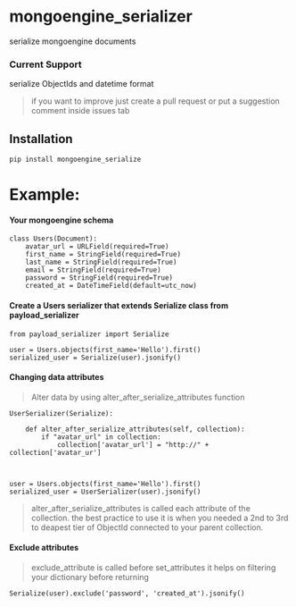 # mongoengine_serializer
serialize mongoengine documents

### Current Support
serialize ObjectIds and datetime format
> if you want to improve just create a pull 
> request or put a suggestion comment inside 
> issues tab

## Installation
```
pip install mongoengine_serialize
```

# Example:

#### Your mongoengine schema
```
class Users(Document):
    avatar_url = URLField(required=True)
    first_name = StringField(required=True)
    last_name = StringField(required=True)
    email = StringField(required=True)
    password = StringField(required=True)
    created_at = DateTimeField(default=utc_now)
```

#### Create a Users serializer that extends Serialize class from payload_serializer

```
from payload_serializer import Serialize

user = Users.objects(first_name='Hello').first()
serialized_user = Serialize(user).jsonify()
```

#### Changing data attributes
> Alter data by using alter_after_serialize_attributes function

```
UserSerializer(Serialize):

    def alter_after_serialize_attributes(self, collection):
        if "avatar_url" in collection:
            collection['avatar_url'] = "http://" + collection['avatar_ur']



user = Users.objects(first_name='Hello').first()
serialized_user = UserSerializer(user).jsonify()

```
> alter_after_serialize_attributes is called each attribute of the collection.
> the best practice to use it is when you needed a 2nd to 3rd to deapest tier of ObjectId connected to your parent collection.

#### Exclude attributes
> exclude_attribute is called before set_attributes
> it helps on filtering your dictionary before returning
```
Serialize(user).exclude('password', 'created_at').jsonify()
```
